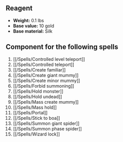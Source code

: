 ## Reagent

- **Weight:** 0.1 lbs
- **Base value:** 10 gold
- **Base material:** Silk

## Component for the following spells

1. [[/Spells/Controlled level teleport]]
2. [[/Spells/Controlled teleport]]
3. [[/Spells/Create familiar]]
4. [[/Spells/Create giant mummy]]
5. [[/Spells/Create minor mummy]]
6. [[/Spells/Forbid summoning]]
7. [[/Spells/Hold monster]]
8. [[/Spells/Hold undead]]
9. [[/Spells/Mass create mummy]]
10. [[/Spells/Mass hold]]
11. [[/Spells/Portal]]
12. [[/Spells/Stick to boa]]
13. [[/Spells/Summon giant spider]]
14. [[/Spells/Summon phase spider]]
15. [[/Spells/Wizard lock]]
